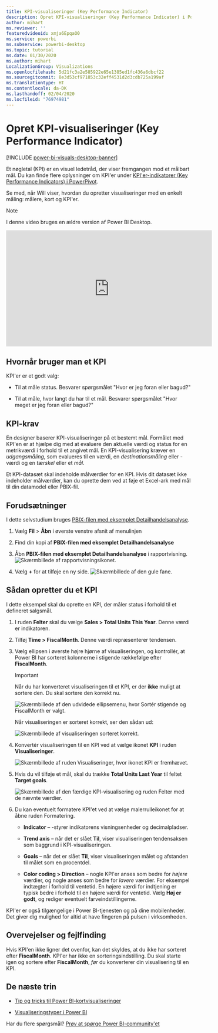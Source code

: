 ```yaml
---
title: KPI-visualiseringer (Key Performance Indicator)
description: Opret KPI-visualiseringer (Key Performance Indicator) i Power BI
author: mihart
ms.reviewer: ''
featuredvideoid: xmja6EpqaO0
ms.service: powerbi
ms.subservice: powerbi-desktop
ms.topic: tutorial
ms.date: 01/30/2020
ms.author: mihart
LocalizationGroup: Visualizations
ms.openlocfilehash: 5d21fc3a2e585922e65e1385ed1fc436a6dbcf22
ms.sourcegitcommit: 8e3d53cf971853c32eff4531d2d3cdb725a199af
ms.translationtype: HT
ms.contentlocale: da-DK
ms.lasthandoff: 02/04/2020
ms.locfileid: "76974981"
---
```

# <a name="create-key-performance-indicator-kpi-visualizations"></a>Opret KPI-visualiseringer (Key Performance Indicator)

[!INCLUDE [power-bi-visuals-desktop-banner](../includes/power-bi-visuals-desktop-banner.md)]

Et nøgletal (KPI) er en visuel ledetråd, der viser fremgangen mod et målbart mål. Du kan finde flere oplysninger om KPI'er under [KPI'er-indikatorer (Key Performance Indicators) i PowerPivot](/previous-versions/sql/sql-server-2012/hh272050(v=sql.110)).

Se med, når Will viser, hvordan du opretter visualiseringer med en enkelt måling: målere, kort og KPI'er.
   > [!NOTE]
   > I denne video bruges en ældre version af Power BI Desktop.
   > 
   > 
<iframe width="560" height="315" src="https://www.youtube.com/embed/xmja6EpqaO0?list=PL1N57mwBHtN0JFoKSR0n-tBkUJHeMP2cP" frameborder="0" allowfullscreen></iframe>

## <a name="when-to-use-a-kpi"></a>Hvornår bruger man et KPI

KPI'er er et godt valg:

* Til at måle status. Besvarer spørgsmålet "Hvor er jeg foran eller bagud?"

* Til at måle, hvor langt du har til et mål. Besvarer spørgsmålet "Hvor meget er jeg foran eller bagud?"

## <a name="kpi-requirements"></a>KPI-krav

En designer baserer KPI-visualiseringer på et bestemt mål. Formålet med KPI'en er at hjælpe dig med at evaluere den aktuelle værdi og status for en metrikværdi i forhold til et angivet mål. En KPI-visualisering kræver en *udgangsmåling*, som evalueres til en værdi, en *destinationsmåling* eller -værdi og en *tærskel* eller et *mål*.

Et KPI-datasæt skal indeholde målværdier for en KPI. Hvis dit datasæt ikke indeholder målværdier, kan du oprette dem ved at føje et Excel-ark med mål til din datamodel eller PBIX-fil.

## <a name="prerequisites"></a>Forudsætninger

I dette selvstudium bruges [PBIX-filen med eksemplet Detailhandelsanalyse](https://download.microsoft.com/download/9/6/D/96DDC2FF-2568-491D-AAFA-AFDD6F763AE3/Retail%20Analysis%20Sample%20PBIX.pbix).

1. Vælg **Fil** > **Åbn** i øverste venstre afsnit af menulinjen

1. Find din kopi af **PBIX-filen med eksemplet Detailhandelsanalyse**

1. Åbn **PBIX-filen med eksemplet Detailhandelsanalyse** i rapportvisning. ![Skærmbillede af rapportvisningsikonet.](media/power-bi-visualization-kpi/power-bi-report-view.png)

1. Vælg **+** for at tilføje en ny side. ![Skærmbillede af den gule fane.](media/power-bi-visualization-kpi/power-bi-yellow-tab.png)

## <a name="how-to-create-a-kpi"></a>Sådan opretter du et KPI

I dette eksempel skal du oprette en KPI, der måler status i forhold til et defineret salgsmål.

1. I ruden **Felter** skal du vælge **Sales > Total Units This Year**.  Denne værdi er indikatoren.

1. Tilføj **Time > FiscalMonth**.  Denne værdi repræsenterer tendensen.

1. Vælg ellipsen i øverste højre hjørne af visualiseringen, og kontrollér, at Power BI har sorteret kolonnerne i stigende rækkefølge efter **FiscalMonth**.

    > [!IMPORTANT]
    > Når du har konverteret visualiseringen til et KPI, er der **ikke** muligt at sortere den. Du skal sortere den korrekt nu.

    ![Skærmbillede af den udvidede ellipsemenu, hvor Sortér stigende og FiscalMonth er valgt.](media/power-bi-visualization-kpi/power-bi-ascending-by-fiscal-month.png)

    Når visualiseringen er sorteret korrekt, ser den sådan ud:

    ![Skærmbillede af visualiseringen sorteret korrekt.](media/power-bi-visualization-kpi/power-bi-chart.png)

1. Konvertér visualiseringen til en KPI ved at vælge ikonet **KPI** i ruden **Visualiseringer**.

    ![Skærmbillede af ruden Visualiseringer, hvor ikonet KPI er fremhævet.](media/power-bi-visualization-kpi/power-bi-kpi-template.png)

1. Hvis du vil tilføje et mål, skal du trække **Total Units Last Year** til feltet **Target goals**.

    ![Skærmbillede af den færdige KPI-visualisering og ruden Felter med de nævnte værdier.](media/power-bi-visualization-kpi/power-bi-kpi-done.png)

1. Du kan eventuelt formatere KPI'et ved at vælge malerrulleikonet for at åbne ruden Formatering.

    * **Indicator** – -styrer indikatorens visningsenheder og decimalpladser.

    * **Trend axis** – når det er slået **Til**, viser visualiseringen tendensaksen som baggrund i KPI-visualiseringen.  

    * **Goals** – når det er slået **Til**, viser visualiseringen målet og afstanden til målet som en procentdel.

    * **Color coding > Direction** – nogle KPI'er anses som bedre for *højere* værdier, og nogle anses som bedre for *lavere* værdier. For eksempel indtægter i forhold til ventetid. En højere værdi for indtjening er typisk bedre i forhold til en højere værdi for ventetid. Vælg **Høj er godt**, og rediger eventuelt farveindstillingerne.

KPI'er er også tilgængelige i Power BI-tjenesten og på dine mobilenheder. Det giver dig mulighed for altid at have fingeren på pulsen i virksomheden.

## <a name="considerations-and-troubleshooting"></a>Overvejelser og fejlfinding

Hvis KPI'en ikke ligner det ovenfor, kan det skyldes, at du ikke har sorteret efter **FiscalMonth**. KPI'er har ikke en sorteringsindstilling. Du skal starte igen og sortere efter **FiscalMonth**, *før* du konverterer din visualisering til en KPI.

## <a name="next-steps"></a>De næste trin

* [Tip og tricks til Power BI-kortvisualiseringer](power-bi-map-tips-and-tricks.md)

* [Visualiseringstyper i Power BI](power-bi-visualization-types-for-reports-and-q-and-a.md)

Har du flere spørgsmål? [Prøv at spørge Power BI-community'et](https://community.powerbi.com/)
